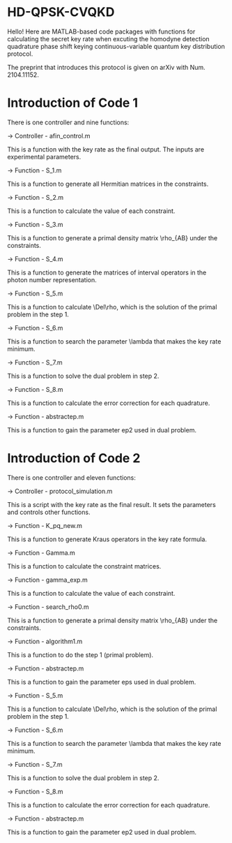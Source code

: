 # HD-QPSK-CVQKD
Hello! Here are MATLAB-based code packages with functions for calculating the secret key rate when excuting the homodyne detection quadrature phase shift keying continuous-variable quantum key distribution protocol.

The preprint that introduces this protocol is given on arXiv with Num. 2104.11152.

# Introduction of Code 1
There is one controller and nine functions:

-> Controller - afin_control.m

This is a function with the key rate as the final output. The inputs are experimental parameters.

-> Function - S_1.m

This is a function to generate all Hermitian matrices in the constraints.

-> Function - S_2.m

This is a function to calculate the value of each constraint.

-> Function - S_3.m

This is a function to generate a primal density matrix \rho_{AB} under the constraints.

-> Function - S_4.m

This is a function to generate the matrices of interval operators in the photon number representation.

-> Function - S_5.m

This is a function to calculate \Del\rho, which is the solution of the primal problem in the step 1.

-> Function - S_6.m

This is a function to search the parameter \lambda that makes the key rate minimum.

-> Function - S_7.m

This is a function to solve the dual problem in step 2.

-> Function - S_8.m

This is a function to calculate the error correction for each quadrature.

-> Function - abstractep.m

This is a function to gain the parameter ep2 used in dual problem.

# Introduction of Code 2
There is one controller and eleven functions:

-> Controller - protocol_simulation.m

This is a script with the key rate as the final result. It sets the parameters and controls other functions.

-> Function - K_pq_new.m

This is a function to generate Kraus operators in the key rate formula.

-> Function - Gamma.m

This is a function to calculate the constraint matrices.

-> Function - gamma_exp.m

This is a function to calculate the value of each constraint.

-> Function - search_rho0.m

This is a function to generate a primal density matrix \rho_{AB} under the constraints.

-> Function - algorithm1.m

This is a function to do the step 1 (primal problem).

-> Function - abstractep.m

This is a function to gain the parameter eps used in dual problem.

-> Function - S_5.m

This is a function to calculate \Del\rho, which is the solution of the primal problem in the step 1.

-> Function - S_6.m

This is a function to search the parameter \lambda that makes the key rate minimum.

-> Function - S_7.m

This is a function to solve the dual problem in step 2.

-> Function - S_8.m

This is a function to calculate the error correction for each quadrature.

-> Function - abstractep.m

This is a function to gain the parameter ep2 used in dual problem.
